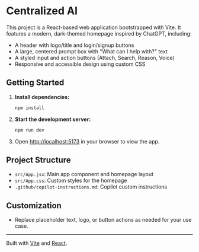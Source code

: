 # Centralized AI

This project is a React-based web application bootstrapped with Vite. It features a modern, dark-themed homepage inspired by ChatGPT, including:

- A header with logo/title and login/signup buttons
- A large, centered prompt box with "What can I help with?" text
- A styled input and action buttons (Attach, Search, Reason, Voice)
- Responsive and accessible design using custom CSS

## Getting Started

1. **Install dependencies:**
   ```powershell
   npm install
   ```
2. **Start the development server:**
   ```powershell
   npm run dev
   ```
3. Open [http://localhost:5173](http://localhost:5173) in your browser to view the app.

## Project Structure
- `src/App.jsx`: Main app component and homepage layout
- `src/App.css`: Custom styles for the homepage
- `.github/copilot-instructions.md`: Copilot custom instructions

## Customization
- Replace placeholder text, logo, or button actions as needed for your use case.

---

Built with [Vite](https://vitejs.dev/) and [React](https://react.dev/).
